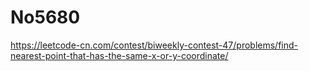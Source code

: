 # No5680

https://leetcode-cn.com/contest/biweekly-contest-47/problems/find-nearest-point-that-has-the-same-x-or-y-coordinate/
